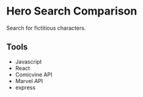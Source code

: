 # Hero Search Comparison

Search for fictitious characters.

## Tools

- Javascript
- React
- Comicvine API
- Marvel API
- express
